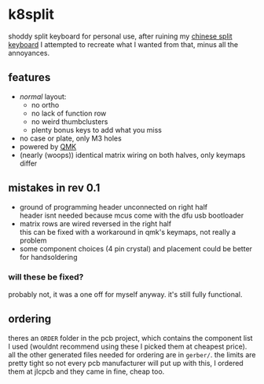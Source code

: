 # k8split
shoddy split keyboard for personal use, after ruining my [chinese split keyboard](http://xahlee.info/kbd/ly092_mini_keyboard.html) I attempted to recreate what I wanted from that, minus all the annoyances.

## features
-  *normal* layout: 
	- no ortho
	- no lack of function row
	- no weird thumbclusters
	- plenty bonus keys to add what you miss
- no case or plate, only M3 holes
- powered by [QMK](https://github.com/qmk/qmk_firmware)
- (nearly (woops)) identical matrix wiring on both halves, only keymaps differ

## mistakes in rev 0.1
- ground of programming header unconnected on right half \
header isnt needed because mcus come with the dfu usb bootloader
- matrix rows are wired reversed in the right half \
this can be fixed with a workaround in qmk's keymaps, not really a problem
- some component choices (4 pin crystal) and placement could be better for handsoldering

### will these be fixed?
probably not, it was a one off for myself anyway. it's still fully functional.

## ordering
theres an `ORDER` folder in the pcb project, which contains the component list I used (wouldnt recommend using these I picked them at cheapest price). all the other generated files needed for ordering are in `gerber/`. the limits are pretty tight so not every pcb manufacturer will put up with this, I ordered them at jlcpcb and they came in fine, cheap too.
